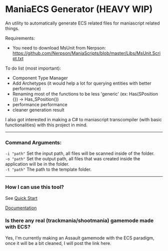 # ManiaECS Generator (HEAVY WIP)

An utility to automatically generate ECS related files for maniascript related things.

Requirements:
- You need to download MsUnit from Nerpson: https://github.com/Nerpson/ManiaScripts/blob/master/Libs/MsUnit.Script.txt

To do list (most important):
- Component Type Manager
- Add Archetypes (it would help a lot for querying entities with better performance)
- Renaming most of the functions to be less 'generic' (ex: Has(SPosition {}) -> Has_SPosition())
- performance performance
- cleaner generation result

I also got interested in making a C# to maniascript transcompiler (with basic functionalities) with this project in mind.

---
### Command Arguments:  

`-i "path"` Set the input path, all files will be scanned inside of the folder.   
`-o "path"` Set the output path, all files that was created inside the application will be in the folder.  
`-t "path"` The path to the template folder.  

---
### How I can use this tool?

See [Quick Start](Documentations/quick_start.md)


[Documentation](Documentations/)

### Is there any real (trackmania/shootmania) gamemode made with ECS?

Yes, I'm currently making an Assault gamemode with the ECS paradigm, once it will be a bit cleaned, I will post the link here.